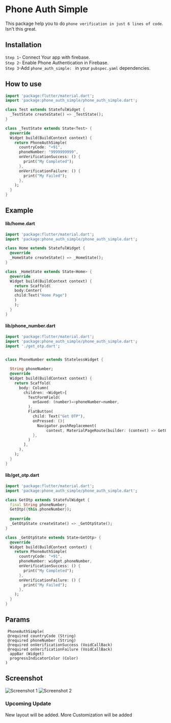 # Phone Auth Simple

This package help you to do `phone verification in just 6 lines of code`. Isn't this great.

## Installation 

`Step 1`- Connect Your app with firebase.<br/>
`Step 2`- Enable Phone Authentication in Firebase.<br/>
`Step 3`-Add `phone_auth_simple: ` in your `pubspec.yaml` dependencies.<br/>

## How to use
```dart
import 'package:flutter/material.dart';
import 'package:phone_auth_simple/phone_auth_simple.dart';

class Test extends StatefulWidget {
  _TestState createState() => _TestState();
}

class _TestState extends State<Test> {
  @override
  Widget build(BuildContext context) {
    return PhoneAuthSimple(
      countryCode: "+91",
      phoneNumber: "9999999999",
      onVerificationSuccess: () {
        print("My Completed");
      },
      onVerificationFailure: () {
        print("My Failed");
      },
    );
  }
}
```

## Example

#### lib/home.dart
```dart
import 'package:flutter/material.dart';
import 'package:phone_auth_simple/phone_auth_simple.dart';

class Home extends StatefulWidget {
  @override
  _HomeState createState() => _HomeState();
}

class _HomeState extends State<Home> {
  @override
  Widget build(BuildContext context) {
    return Scaffold(
    body:Center(
    child:Text("Home Page")
    )
    );
  }
}
```

#### lib/phone_number.dart
```dart
import 'package:flutter/material.dart';
import 'package:phone_auth_simple/phone_auth_simple.dart';
import './get_otp.dart';


class PhoneNumber extends StatelessWidget {

  String phoneNumber;
  @override
  Widget build(BuildContext context) {
    return Scaffold(
      body: Column(
        children: <Widget>[
          TextFormField(
            onSaved: (number)=>phoneNumber=number,
          ),
          FlatButton(
            child: Text("Get OTP"),
            onPressed: (){
              Navigator.pushReplacement(
                  context, MaterialPageRoute(builder: (context) => GetOtp(phoneNumber:phoneNumber)));
            },
          )
        ],
      ),
    );
  }
}

```
#### lib/get_otp.dart
```dart
import 'package:flutter/material.dart';
import 'package:phone_auth_simple/phone_auth_simple.dart';

class GetOtp extends StatefulWidget {
  final String phoneNumber;
  GetOtp({this.phoneNumber});
  
  @override
  _GetOtpState createState() => _GetOtpState();
}

class _GetOtpState extends State<GetOtp> {
  @override
  Widget build(BuildContext context) {
    return PhoneAuthSimple(
      countryCode: "+91",
      phoneNumber: widget.phoneNumber,
      onVerificationSuccess: () {
        print("My Completed");
      },
      onVerificationFailure: () {
        print("My Failed");
      },
    );
  }
}

```


## Params
  
  ```
   PhoneAuthSimple(
   @required countryCode (String) 
   @required phoneNumber (String)
   @required onVerificationSuccess (VoidCallBack)
   @required onVerificationFailure (VoidCallBack)
    appBar (Widget)
    progressIndicatorColor (Color)
  )
  ```
  
## Screenshot
<img src="/screenshot/screen1.JPEG" alt="Screenshot 1"/>
<img src="/screenshot/screen2.JPEG" alt="Screenshot 2"/> 
  
### Upcoming Update
New layout will be added.
More Customization will be added  